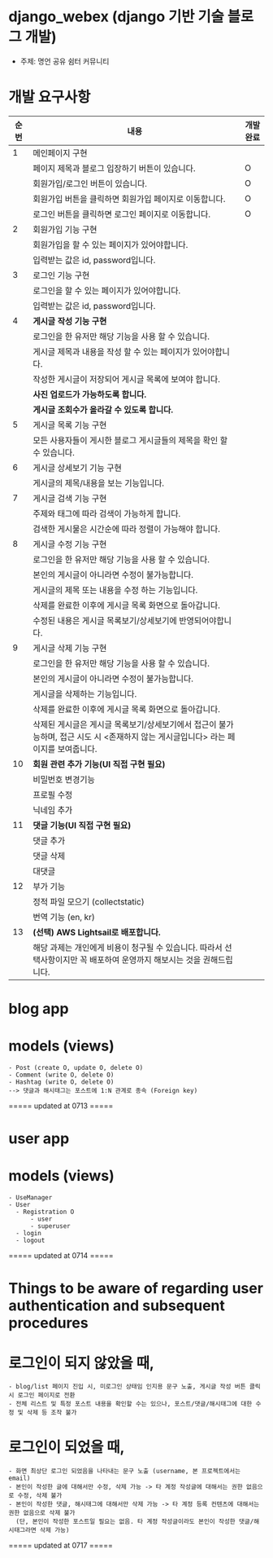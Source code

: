 # django_webex (django 기반 기술 블로그 개발)
  - 주제: 명언 공유 쉼터 커뮤니티

# 개발 요구사항
|순번|내용|개발완료|
|----|-----|-----|
|1|메인페이지 구현||
||페이지 제목과 블로그 입장하기 버튼이 있습니다. |O|
||회원가입/로그인 버튼이 있습니다. |O|
||회원가입 버튼을 클릭하면 회원가입 페이지로 이동합니다.|O|
||로그인 버튼을 클릭하면 로그인 페이지로 이동합니다.|O|
|2|회원가입 기능 구현||
||회원가입을 할 수 있는 페이지가 있어야합니다.||
||입력받는 값은 id, password입니다.||
|3|로그인 기능 구현||
||로그인을 할 수 있는 페이지가 있어야합니다.||
||입력받는 값은 id, password입니다.||
|4|**게시글 작성 기능 구현**||
||로그인을 한 유저만 해당 기능을 사용 할 수 있습니다.||
||게시글 제목과 내용을 작성 할 수 있는 페이지가 있어야합니다.||
||작성한 게시글이 저장되어 게시글 목록에 보여야 합니다.||
||**사진 업로드가 가능하도록 합니다.**||
||**게시글 조회수가 올라갈 수 있도록 합니다.**||
|5|게시글 목록 기능 구현||
||모든 사용자들이 게시한 블로그 게시글들의 제목을 확인 할 수 있습니다.||
|6|게시글 상세보기 기능 구현||
||게시글의 제목/내용을 보는 기능입니다.||
|7|게시글 검색 기능 구현||
||주제와 태그에 따라 검색이 가능하게 합니다.||
||검색한 게시물은 시간순에 따라 정렬이 가능해야 합니다.||
|8|게시글 수정 기능 구현||
||로그인을 한 유저만 해당 기능을 사용 할 수 있습니다.||
||본인의 게시글이 아니라면 수정이 불가능합니다.||
||게시글의 제목 또는 내용을 수정 하는 기능입니다.||
||삭제를 완료한 이후에 게시글 목록 화면으로 돌아갑니다.||
||수정된 내용은 게시글 목록보기/상세보기에 반영되어야합니다.||
|9|게시글 삭제 기능 구현||
||로그인을 한 유저만 해당 기능을 사용 할 수 있습니다.||
||본인의 게시글이 아니라면 수정이 불가능합니다.||
||게시글을 삭제하는 기능입니다.||
||삭제를 완료한 이후에 게시글 목록 화면으로 돌아갑니다.||
||삭제된 게시글은 게시글 목록보기/상세보기에서 접근이 불가능하며, 접근 시도 시 <존재하지 않는 게시글입니다> 라는 페이지를 보여줍니다.||
|10|**회원 관련 추가 기능(UI 직접 구현 필요)**||
||비밀번호 변경기능||
||프로필 수정||
||닉네임 추가||
|11|**댓글 기능(UI 직접 구현 필요)**||
||댓글 추가||
||댓글 삭제||
||대댓글||
|12|부가 기능||
||정적 파일 모으기 (collectstatic)||
||번역 기능 (en, kr)||
|13|**(선택) AWS Lightsail로 배포합니다.**||
||해당 과제는 개인에게 비용이 청구될 수 있습니다. 따라서 선택사항이지만 꼭 배포하여 운영까지 해보시는 것을 권해드립니다.||





#
# blog app
  # models (views)
    - Post (create O, update O, delete O)
    - Comment (write O, delete O)
    - Hashtag (write O, delete O)
    --> 댓글과 해시태그는 포스트에 1:N 관계로 종속 (Foreign key)
  
===== updated at 0713 =====

# user app
  # models (views)
    - UseManager
    - User 
      - Registration O
          - user
          - superuser
      - login 
      - logout 

===== updated at 0714 =====

# Things to be aware of regarding user authentication and subsequent procedures
  # 로그인이 되지 않았을 때,
    - blog/list 페이지 진입 시, 미로그인 상태임 인지용 문구 노출, 게시글 작성 버튼 클릭 시 로그인 페이지로 전환
    - 전체 리스트 및 특정 포스트 내용을 확인할 수는 있으나, 포스트/댓글/해시태그에 대한 수정 및 삭제 등 조작 불가

  # 로그인이 되었을 때,
    - 화면 최상단 로그인 되었음을 나타내는 문구 노출 (username, 본 프로젝트에서는 email)
    - 본인이 작성한 글에 대해서만 수정, 삭제 가능 -> 타 계정 작성글에 대해서는 권한 없음으로 수정, 삭제 불가
    - 본인이 작성한 댓글, 해시태그에 대해서만 삭제 가능 -> 타 계정 등록 컨텐츠에 대해서는 권한 없음으로 삭제 불가
      (단, 본인이 작성한 포스트일 필요는 없음. 타 계정 작성글이라도 본인이 작성한 댓글/해시태그라면 삭제 가능)

===== updated at 0717 =====
